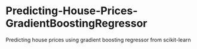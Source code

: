 # Predicting-House-Prices-GradientBoostingRegressor
 Predicting house prices using gradient boosting regressor from scikit-learn
